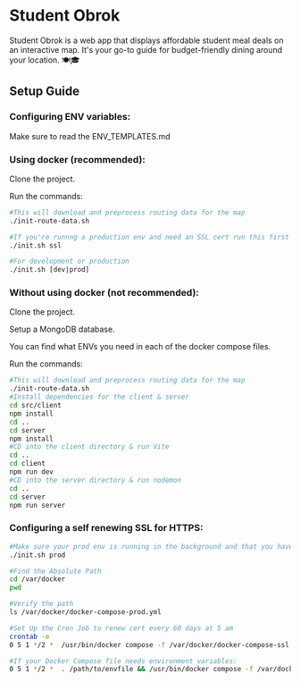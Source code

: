 # Student Obrok

Student Obrok is a web app that displays affordable student meal deals on an interactive map. It's your go-to guide for budget-friendly dining around your location. 🍽️🎓

## Setup Guide

### Configuring ENV variables:

Make sure to read the ENV_TEMPLATES.md

### Using docker (recommended):

Clone the project. <br>

Run the commands:
```bash
#This will download and preprocess routing data for the map
./init-route-data.sh

#If you're runnng a production env and need an SSL cert run this first then down the container.
./init.sh ssl 

#For development or production
./init.sh [dev|prod]
```

### Without using docker (not recommended):

Clone the project. <br>

Setup a MongoDB database. <br>

You can find what ENVs you need in each of the docker compose files. <br>

Run the commands:
```bash
#This will download and preprocess routing data for the map
./init-route-data.sh
#Install dependencies for the client & server
cd src/client
npm install
cd ..
cd server
npm install
#CD into the client directory & run Vite
cd ..
cd client
npm run dev
#CD into the server directory & run nodemon
cd ..
cd server
npm run server
```

### Configuring a self renewing SSL for HTTPS:

```bash
#Make sure your prod env is running in the background and that you have cron installed & running
./init.sh prod

#Find the Absolute Path
cd /var/docker
pwd

#Verify the path
ls /var/docker/docker-compose-prod.yml

#Set Up the Cron Job to renew cert every 60 days at 5 am
crontab -e
0 5 1 */2 *  /usr/bin/docker compose -f /var/docker/docker-compose-ssl.yml up certbot

#If your Docker Compose file needs environment variables:
0 5 1 */2 *  . /path/to/envfile && /usr/bin/docker compose -f /var/docker/docker-compose-ssl.yml up certbot
```